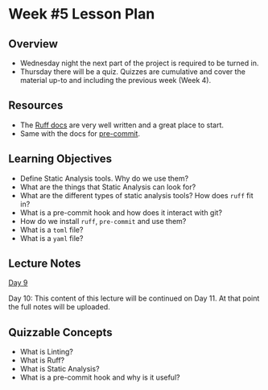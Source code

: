 # Week #5 Lesson Plan

## Overview
- Wednesday night the next part of the project is required to be turned in.
- Thursday there will be a quiz. Quizzes are cumulative and cover the material up-to and including the previous week (Week 4).

## Resources
- The [Ruff docs](https://docs.astral.sh/ruff/) are very well written and a great place to start. 
- Same with the docs for [pre-commit](https://pre-commit.com/).

## Learning Objectives

- Define Static Analysis tools. Why do we use them?
- What are the things that Static Analysis can look for?
- What are the different types of static analysis tools? How does `ruff` fit in?
- What is a pre-commit hook and how does it interact with git?
- How do we install `ruff`, `pre-commit` and use them? 
- What is a `toml` file?
- What is a `yaml` file?
 
## Lecture Notes

[Day 9](../class_notes/09_static_analysis.md)

Day 10: This content of this lecture will be continued on Day 11. At that point the full notes will be uploaded.


## Quizzable Concepts

- What is Linting? 
- What is Ruff? 
- What is Static Analysis?
- What is a pre-commit hook and why is it useful?